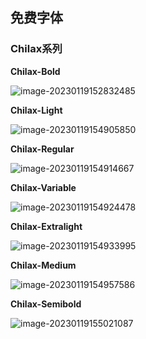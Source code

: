 ## 免费字体

### Chilax系列

**Chilax-Bold**

<img src="C:\Users\11974\AppData\Roaming\Typora\typora-user-images\image-20230119152832485.png" alt="image-20230119152832485"  />

**Chilax-Light**

![image-20230119154905850](C:\Users\11974\AppData\Roaming\Typora\typora-user-images\image-20230119154905850.png)

**Chilax-Regular**

![image-20230119154914667](C:\Users\11974\AppData\Roaming\Typora\typora-user-images\image-20230119154914667.png)

**Chilax-Variable**

![image-20230119154924478](C:\Users\11974\AppData\Roaming\Typora\typora-user-images\image-20230119154924478.png)

**Chilax-Extralight**

![image-20230119154933995](C:\Users\11974\AppData\Roaming\Typora\typora-user-images\image-20230119154933995.png)

**Chilax-Medium**

![image-20230119154957586](C:\Users\11974\AppData\Roaming\Typora\typora-user-images\image-20230119154957586.png)

**Chilax-Semibold**

![image-20230119155021087](C:\Users\11974\AppData\Roaming\Typora\typora-user-images\image-20230119155021087.png)